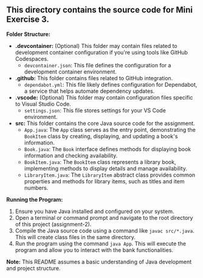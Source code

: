 
## This directory contains the source code for Mini Exercise 3.

**Folder Structure:**

- **.devcontainer:** (Optional) This folder may contain files related to development container configuration if you're using tools like GitHub Codespaces.
  - ``devcontainer.json``: This file defines the configuration for a development container environment.
- **.github:** This folder contains files related to GitHub integration.
  - ``dependabot.yml``: This file likely defines configuration for Dependabot, a service that helps automate dependency updates.
- **.vscode:** (Optional) This folder may contain configuration files specific to Visual Studio Code.
  - ``settings.json``: This file stores settings for your VS Code environment.
- **src:** This folder contains the core Java source code for the assignment.
  - ``App.java``: The ``App`` class serves as the entry point, demonstrating the ``BookItem`` class by creating, displaying, and updating a book's information.
  - ``Book.java``: The ``Book`` interface defines methods for displaying book information and checking availability.
  - ``BookItem.java``: The ``BookItem`` class represents a library book, implementing methods to display details and manage availability.
  - ``LibraryItem.java``: The ``LibraryItem`` abstract class provides common properties and methods for library items, such as titles and item numbers.

**Running the Program:**

1. Ensure you have Java installed and configured on your system.
2. Open a terminal or command prompt and navigate to the root directory of this project (assignment-2).
3. Compile the Java source code using a command like ``javac src/*.java``. This will create class files in the same directory.
4. Run the program using the command ``java App``. This will execute the program and allow you to interact with the bank functionalities.

**Note:** This README assumes a basic understanding of Java development and project structure.
